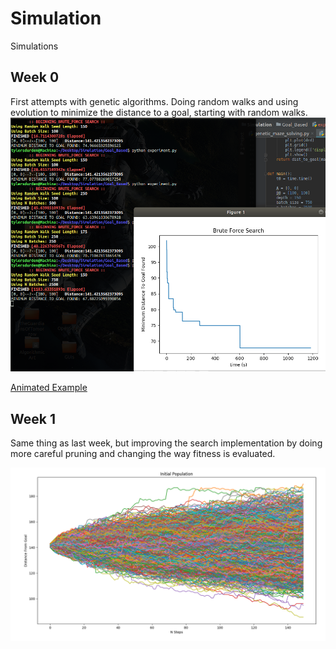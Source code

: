 # Simulation
Simulations

## Week 0
First attempts with genetic algorithms. Doing random walks and
using evolution to minimize the distance to a goal, starting with
random walks. 
![UI](https://raw.githubusercontent.com/TylersDurden/Simulation/master/Goal_Based/wk0/brute_force.png)

[Animated Example](https://www.youtube.com/embed/fgHmwojZgBo)

## Week 1
Same thing as last week, but improving the search implementation
by doing more careful pruning and changing the way fitness is 
evaluated. 

![InitialPop](https://raw.githubusercontent.com/TylersDurden/Simulation/master/Goal_Based/wk1/Initial_Population.png)